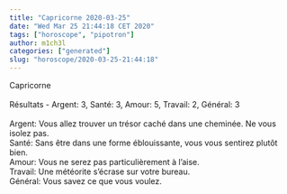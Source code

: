 ```yaml
---
title: "Capricorne 2020-03-25"
date: "Wed Mar 25 21:44:18 CET 2020"
tags: ["horoscope", "pipotron"]
author: m1ch3l
categories: ["generated"]
slug: "horoscope/2020-03-25-21:44:18"
---
```


Capricorne<br>
<br>
Résultats - Argent: 3, Santé: 3, Amour: 5, Travail: 2, Général: 3<br>
<br>
Argent:  Vous allez trouver un trésor caché dans une cheminée. Ne vous isolez pas.<br>
Santé:   Sans être dans une forme éblouissante, vous vous sentirez plutôt bien. <br>
Amour:   Vous ne serez pas particulièrement à l’aise. <br>
Travail: Une météorite s’écrase sur votre bureau. <br>
Général: Vous savez ce que vous voulez.<br>
